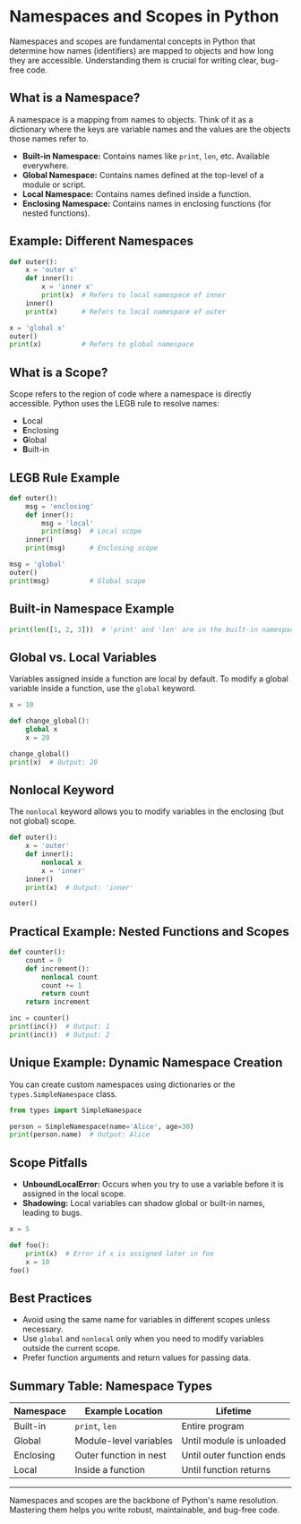 # Namespaces and Scopes in Python

Namespaces and scopes are fundamental concepts in Python that determine how names (identifiers) are mapped to objects and how long they are accessible. Understanding them is crucial for writing clear, bug-free code.

## What is a Namespace?

A namespace is a mapping from names to objects. Think of it as a dictionary where the keys are variable names and the values are the objects those names refer to.

- **Built-in Namespace:** Contains names like `print`, `len`, etc. Available everywhere.
- **Global Namespace:** Contains names defined at the top-level of a module or script.
- **Local Namespace:** Contains names defined inside a function.
- **Enclosing Namespace:** Contains names in enclosing functions (for nested functions).

## Example: Different Namespaces

```python
def outer():
    x = 'outer x'
    def inner():
        x = 'inner x'
        print(x)  # Refers to local namespace of inner
    inner()
    print(x)      # Refers to local namespace of outer

x = 'global x'
outer()
print(x)          # Refers to global namespace
```

## What is a Scope?

Scope refers to the region of code where a namespace is directly accessible. Python uses the LEGB rule to resolve names:

- **L**ocal
- **E**nclosing
- **G**lobal
- **B**uilt-in

## LEGB Rule Example

```python
def outer():
    msg = 'enclosing'
    def inner():
        msg = 'local'
        print(msg)  # Local scope
    inner()
    print(msg)      # Enclosing scope

msg = 'global'
outer()
print(msg)          # Global scope
```

## Built-in Namespace Example

```python
print(len([1, 2, 3]))  # 'print' and 'len' are in the built-in namespace
```

## Global vs. Local Variables

Variables assigned inside a function are local by default. To modify a global variable inside a function, use the `global` keyword.

```python
x = 10

def change_global():
    global x
    x = 20

change_global()
print(x)  # Output: 20
```

## Nonlocal Keyword

The `nonlocal` keyword allows you to modify variables in the enclosing (but not global) scope.

```python
def outer():
    x = 'outer'
    def inner():
        nonlocal x
        x = 'inner'
    inner()
    print(x)  # Output: 'inner'

outer()
```

## Practical Example: Nested Functions and Scopes

```python
def counter():
    count = 0
    def increment():
        nonlocal count
        count += 1
        return count
    return increment

inc = counter()
print(inc())  # Output: 1
print(inc())  # Output: 2
```

## Unique Example: Dynamic Namespace Creation

You can create custom namespaces using dictionaries or the `types.SimpleNamespace` class.

```python
from types import SimpleNamespace

person = SimpleNamespace(name='Alice', age=30)
print(person.name)  # Output: Alice
```

## Scope Pitfalls

- **UnboundLocalError:** Occurs when you try to use a variable before it is assigned in the local scope.
- **Shadowing:** Local variables can shadow global or built-in names, leading to bugs.

```python
x = 5

def foo():
    print(x)  # Error if x is assigned later in foo
    x = 10
foo()
```

## Best Practices

- Avoid using the same name for variables in different scopes unless necessary.
- Use `global` and `nonlocal` only when you need to modify variables outside the current scope.
- Prefer function arguments and return values for passing data.

## Summary Table: Namespace Types

| Namespace   | Example Location         | Lifetime                |
|-------------|-------------------------|-------------------------|
| Built-in    | `print`, `len`          | Entire program          |
| Global      | Module-level variables  | Until module is unloaded|
| Enclosing   | Outer function in nest  | Until outer function ends|
| Local       | Inside a function       | Until function returns  |

---
Namespaces and scopes are the backbone of Python's name resolution. Mastering them helps you write robust, maintainable, and bug-free code.
